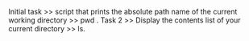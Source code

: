 
Initial task >> script that prints the absolute path name of the current working directory >> pwd .
Task 2  >> Display the contents list of your current directory >> ls.
